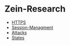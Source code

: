 # Zein-Research
 - [HTTPS](https://github.com/GSG-G9/Zein-Research/tree/main/HTTP)
 - [Session-Managment](https://github.com/GSG-G9/Zein-Research/tree/main/Session-managment)
 - [Attacks](https://github.com/GSG-G9/Zein-Research/tree/main/Attacks)
 - [States](https://github.com/GSG-G9/Zein-Research/tree/main/States)
